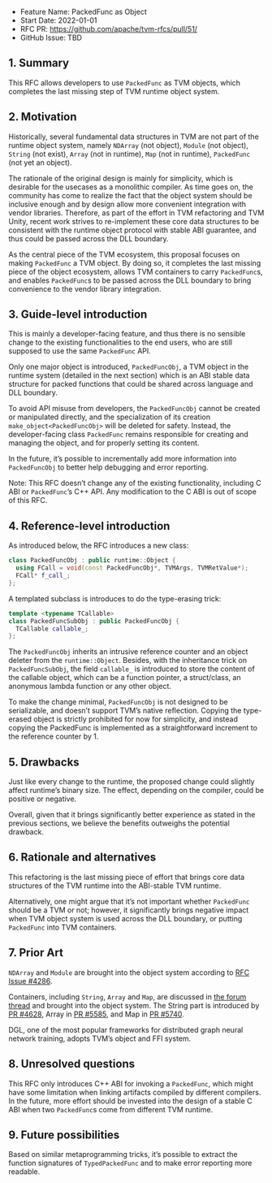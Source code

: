 - Feature Name: PackedFunc as Object
- Start Date: 2022-01-01
- RFC PR: https://github.com/apache/tvm-rfcs/pull/51/
- GitHub Issue: TBD

## 1. Summary

This RFC allows developers to use `PackedFunc` as TVM objects, which completes the last missing step of TVM runtime object system.

## 2. Motivation

Historically, several fundamental data structures in TVM are not part of the runtime object system, namely `NDArray` (not object), `Module` (not object), `String` (not exist), `Array` (not in runtime), `Map` (not in runtime), `PackedFunc` (not yet an object).

The rationale of the original design is mainly for simplicity, which is desirable for the usecases as a monolithic compiler. As time goes on, the community has come to realize the fact that the object system should be inclusive enough and by design allow more convenient integration with vendor libraries. Therefore, as part of the effort in TVM refactoring and TVM Unity, recent work strives to re-implement these core data structures to be consistent with the runtime object protocol with stable ABI guarantee, and thus could be passed across the DLL boundary.

As the central piece of the TVM ecosystem, this proposal focuses on making `PackedFunc` a TVM object. By doing so, it completes the last missing piece of the object ecosystem, allows TVM containers to carry `PackedFunc`s, and enables `PackedFunc`s to be passed across the DLL boundary to bring convenience to the vendor library integration.


## 3. Guide-level introduction

This is mainly a developer-facing feature, and thus there is no sensible change to the existing functionalities to the end users, who are still supposed to use the same `PackedFunc` API.

Only one major object is introduced, `PackedFuncObj`, a TVM object in the runtime system (detailed in the next section) which is an ABI stable data structure for packed functions that could be shared across language and DLL boundary.

To avoid API misuse from developers, the `PackedFuncObj` cannot be created or manipulated directly, and the specialization of its creation `make_object<PackedFuncObj>` will be deleted for safety. Instead, the developer-facing class `PackedFunc` remains responsible for creating and managing the object, and for properly setting its content.

In the future, it’s possible to incrementally add more information into `PackedFuncObj` to better help debugging and error reporting.

Note: This RFC doesn’t change any of the existing functionality, including C ABI or `PackedFunc`’s C++ API. Any modification to the C ABI is out of scope of this RFC.

## 4. Reference-level introduction

As introduced below, the RFC introduces a new class:

```C++
class PackedFuncObj : public runtime::Object {
  using FCall = void(const PackedFuncObj*, TVMArgs, TVMRetValue*);
  FCall* f_call_;
};

```

A templated subclass is introduces to do the type-erasing trick:

```C++
template <typename TCallable>
class PackedFuncSubObj : public PackedFuncObj {
  TCallable callable_;
};
```

The `PackedFuncObj` inherits an intrusive reference counter and an object deleter from the `runtime::Object`. Besides, with the inheritance trick on `PackedFuncSubObj`, the field `callable_` is introduced to store the content of the callable object, which can be a function pointer, a struct/class, an anonymous lambda function or any other object. 

To make the change minimal, `PackedFuncObj` is not designed to be serializable, and doesn’t support TVM’s native reflection. Copying the type-erased object is strictly prohibited for now for simplicity, and instead copying the PackedFunc is implemented as a straightforward increment to the reference counter by 1.

## 5. Drawbacks

Just like every change to the runtime, the proposed change could slightly affect runtime’s binary size. The effect, depending on the compiler, could be positive or negative.

Overall, given that it brings significantly better experience as stated in the previous sections, we believe the benefits outweighs the potential drawback.

## 6. Rationale and alternatives

This refactoring is the last missing piece of effort that brings core data structures of the TVM runtime into the ABI-stable TVM runtime.

Alternatively, one might argue that it’s not important whether `PackedFunc` should be a TVM or not; however, it significantly brings negative impact when TVM object system is used across the DLL boundary, or putting `PackedFunc` into TVM containers.

## 7. Prior Art

`NDArray` and `Module` are brought into the object system according to [RFC Issue #4286](https://github.com/apache/tvm/issues/4286).

Containers, including `String`, `Array` and `Map`, are discussed in [the forum thread](https://discuss.tvm.apache.org/t/discuss-runtime-array-containers-array-adt-string/4582?u=junrushao1994) and brought into the object system. The String part is introduced by [PR #4628](https://github.com/apache/tvm/pull/4628), Array in [PR #5585](https://github.com/apache/tvm/pull/5585), and Map in [PR #5740](https://github.com/apache/incubator-tvm/pull/5740).

DGL, one of the most popular frameworks for distributed graph neural network training, adopts TVM’s object and FFI system.

## 8. Unresolved questions

This RFC only introduces C++ ABI for invoking a `PackedFunc`, which might have some limitation when linking artifacts compiled by different compilers. In the future, more effort should be invested into the design of a stable C ABI when two `PackedFunc`s come from different TVM runtime.

## 9. Future possibilities

Based on similar metaprogramming tricks, it’s possible to extract the function signatures of `TypedPackedFunc` and to make error reporting more readable.
